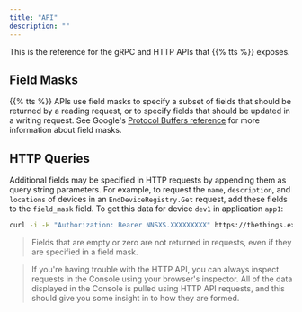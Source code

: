 ```yaml
---
title: "API"
description: ""
---
```


This is the reference for the gRPC and HTTP APIs that {{% tts %}} exposes.

<!--more-->

## Field Masks

{{% tts %}} APIs use field masks to specify a subset of fields that should be returned by a reading request, or to specify fields that should be updated in a writing request. See Google's [Protocol Buffers reference](https://developers.google.com/protocol-buffers/docs/reference/google.protobuf#google.protobuf.FieldMask) for more information about field masks.

## HTTP Queries

Additional fields may be specified in HTTP requests by appending them as query string parameters. For example, to request the `name`, `description`, and `locations` of devices in an `EndDeviceRegistry.Get` request, add these fields to the `field_mask` field. To get this data for device `dev1` in application `app1`:

```bash
curl -i -H "Authorization: Bearer NNSXS.XXXXXXXXX" https://thethings.example.com/api/v3/applications/app1/devices/dev1?field_mask=name,description,locations
```

> Fields that are empty or zero are not returned in requests, even if they are specified in a field mask. 

> If you're having trouble with the HTTP API, you can always inspect requests in the Console using your browser's inspector. All of the data displayed in the Console is pulled using HTTP API requests, and this should give you some insight in to how they are formed.
